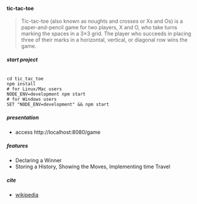 
#### tic-tac-toe
> Tic-tac-toe (also known as noughts and crosses or Xs and Os) is a paper-and-pencil game for two players, X and O, who take turns marking the spaces in a 3×3 grid. The player who succeeds in placing three of their marks in a horizontal, vertical, or diagonal row wins the game.

##### start project

```shell

cd tic_tac_toe
npm install
# for Linux/Mac users
NODE_ENV=development npm start
# for Windows users
SET "NODE_ENV=development" && npm start

```

##### presentation
- access http://localhost:8080/game

##### features
- Declaring a Winner
- Storing a History, Showing the Moves, Implementing time Travel

##### cite
- [wikipedia](https://en.wikipedia.org/wiki/Tic-tac-toe)
